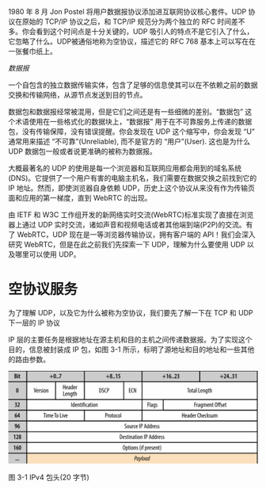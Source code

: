 1980 年 8 月 Jon Postel 将用户数据报协议添加进互联网协议核心套件。UDP 协议在原始的 TCP/IP 协议之后，和 TCP/IP 规范分为两个独立的 RFC 时间差不多。你会看到这个时间点是十分关键的，UDP 吸引人的特点不是它引入了什么，它忽略了什么。UDP被通俗地称为空协议，描述它的 RFC 768 基本上可以写在在一张餐巾纸上。

*数据报*

一个自包含的独立数据传输实体，包含了足够的信息使其可以在不依赖之前的数据交换和传输网络，从源节点发送到目的节点。

数据包和数据报经常被混用，但是它们之间还是有一些细微的差别。“数据包” 这个术语使用在一些格式化的数据块上，“数据报” 用于在不可靠服务上传递的数据包，没有传输保障，没有错误提醒。你会发现在 UDP 这个缩写中，你会发现 “U” 通常用来描述 “不可靠”(Unreliable), 而不是官方的 “用户”(User). 这也是为什么 UDP 数据包一般或者说更准确的被称为数据报。

大概最著名的 UDP 的使用是每一个浏览器和互联网应用都会用到的域名系统(DNS)。它提供了一个用户有害的电脑主机名，我们需要在数据交换之前找到它的 IP 地址。然而，即使浏览器自身依赖 UDP，历史上这个协议从来没有作为传输页面和应用的第一梯度，直到 WebRTC 的出现。

由 IETF 和 W3C 工作组开发的新网络实时交流(WebRTC)标准实现了直接在浏览器上通过 UDP 实时交流，诸如声音和视频电话或者其他端到端(P2P)的交流。有了 WebRTC，UDP 现在是一等浏览器传输协议，拥有客户端的 API！我们会深入研究 WebRTC，但是在此之前我们先探索一下 UDP，理解为什么要使用 UDP 以及哪里可以使用 UDP。

# 空协议服务
为了理解 UDP，以及它为什么被称为空协议，我们要先了解一下在 TCP 和 UDP 下一层的 IP 协议

IP 层的主要任务是根据地址在源主机和目的主机之间传递数据报。为了实现这个目的，信息被封装成 IP 包，如图 3-1 所示，标明了源地址和目的地址和一些其他的路由参数。

![3-1](assets/2017-04-24-11-07-44.png)

图 3-1 IPv4 包头(20 字节)

